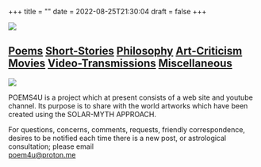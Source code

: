 +++
title = ""
date = 2022-08-25T21:30:04
draft = false
+++

![](ra.jpg)



## [Poems](/poems) [Short-Stories](/short-stories/) [Philosophy](/philosophy) [Art-Criticism](/art-criticism/) [Movies](/movies/) [Video-Transmissions](/video-transmissions) [Miscellaneous](/miscellaneous/)


![](stars.gif)


POEMS4U is a project which at present consists of a web site and youtube channel. Its purpose is to share with the world artworks which have been created using the SOLAR-MYTH APPROACH. 

For questions, concerns, comments, requests, friendly correspondence, desires to be notified each time there is a new post, or astrological consultation; please email <br>    poem4u@proton.me 


